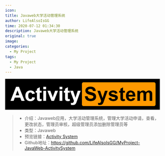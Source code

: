 ```yaml
---
icon: 
title: Javaweb大学活动管理系统
author: LifeAlsoIsGG
time: 2020-07-12 01:34:30
description: Javaweb大学活动管理系统
original: true
image: 
categories: 
  - My Project
tags: 
  - My Project
  - Java
---
```





[![](./images/My-Project/activity_system.png)](MyProject-JavaWeb-ActivitySystem.md)





> - 介绍：Javaweb应用，大学活动管理系统，管理大学活动申请，查看，更改状态，管理员审核，超级管理员添加删除管理员等
> - 类型：Javaweb
> - 预览链接：[Activity System](https://activitysystem.lifeisgg.online/)
> - Github地址：https://github.com/LifeAlsoIsGG/MyProject-JavaWeb-ActivitySystem